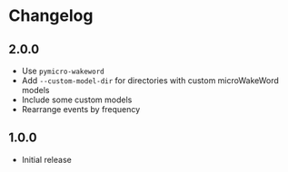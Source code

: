 # Changelog

## 2.0.0

- Use `pymicro-wakeword`
- Add `--custom-model-dir` for directories with custom microWakeWord models
- Include some custom models
- Rearrange events by frequency

## 1.0.0

- Initial release

